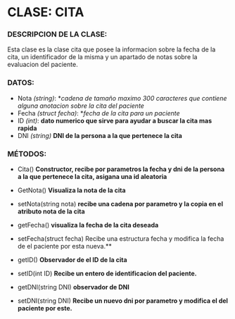# CLASE: CITA
### DESCRIPCION DE LA CLASE:
Esta clase es la clase cita que posee la informacion sobre la fecha de la cita, un identificador de la misma y un apartado de notas sobre la evaluacion del paciente. 

### DATOS:
+ Nota _(string)_:  **cadena de tamaño maximo 300 caracteres que contiene alguna anotacion sobre la cita del paciente*
+ Fecha _(struct fecha)_: **fecha de la cita para un paciente*
+ ID _(int)_: **dato numerico que sirve para ayudar a buscar la cita mas rapida**
+ DNI _(string)_ **DNI de la persona a la que pertenece la cita** 

### MÉTODOS:
- Cita() **Constructor, recibe por parametros la fecha y dni de la persona a la que pertenece la cita, asigana una id aleatoria**
+ GetNota() **Visualiza la nota de la cita**
- setNota(string nota) **recibe una cadena por parametro y la copia en el atributo nota de la cita**
+ getFecha() **visualiza la fecha de la cita deseada**
- setFecha(struct fecha) Recibe una estructura fecha y modifica la fecha de el paciente por esta nueva.**
+ getID() **Observador de el ID de la cita**
- setID(int ID) **Recibe un entero de identificacion del paciente.**
+ getDNI(string DNI) **observador de DNI**
- setDNI(string DNI) **Recibe un nuevo dni por parametro y modifica el del paciente por este.**
